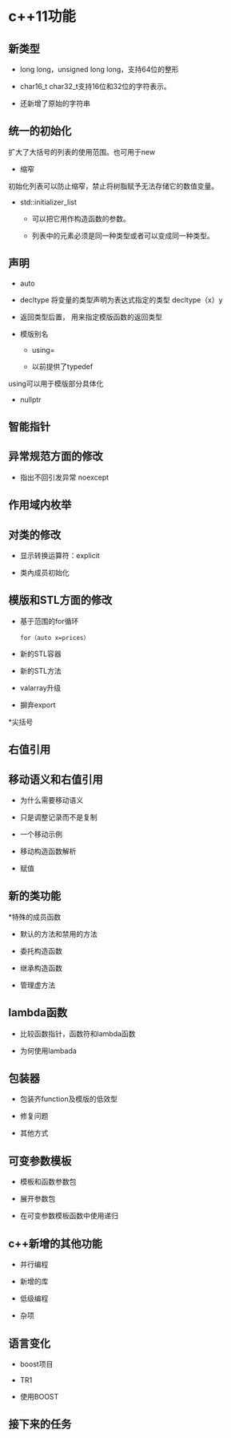 # c++11功能

## 新类型

* long long，unsigned long long，支持64位的整形

* char16\_t char32\_t支持16位和32位的字符表示。

* 还新增了原始的字符串


## 统一的初始化

扩大了大括号的列表的使用范围。也可用于new

* 缩窄

初始化列表可以防止缩窄，禁止将树脂赋予无法存储它的数值变量。

* std::initializer\_list

  * 可以把它用作构造函数的参数。

  * 列表中的元素必须是同一种类型或者可以变成同一种类型。

## 声明

* auto

* decltype 将变量的类型声明为表达式指定的类型 decltype（x）y

* 返回类型后置， 用来指定模版函数的返回类型

* 模版别名

  *  using=

  *  以前提供了typedef

using可以用于模版部分具体化

* nullptr

## 智能指针

## 异常规范方面的修改

* 指出不回引发异常 noexcept

## 作用域内枚举

## 对类的修改

* 显示转换运算符：explicit

* 类內成员初始化

## 模版和STL方面的修改

* 基于范围的for循环

      for（auto x=prices）

* 新的STL容器

* 新的STL方法

* valarray升级

* 摒弃export

*尖括号

## 右值引用

## 移动语义和右值引用

* 为什么需要移动语义

* 只是调整记录而不是复制

* 一个移动示例

* 移动构造函数解析

* 赋值

## 新的类功能

*特殊的成员函数

* 默认的方法和禁用的方法

* 委托构造函数

* 继承构造函数

* 管理虚方法

## lambda函数

* 比较函数指针，函数符和lambda函数

* 为何使用lambada

## 包装器

* 包装齐function及模版的低效型

* 修复问题

* 其他方式

## 可变参数模板

* 模板和函数参数包

* 展开参数包

* 在可变参数模板函数中使用递归

## c++新增的其他功能

* 并行编程

* 新增的库

* 低级编程

* 杂项

## 语言变化

* boost项目

* TR1

* 使用BOOST

## 接下来的任务



